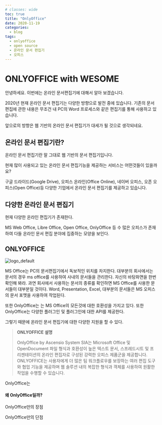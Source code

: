 ```yaml
---
# classes: wide
toc: true
title: "OnlyOffice"
date: 2020-11-19
categories:
  - blog
tags:
  - onlyoffice
  - open source
  - 온라인 문서 편집기
  - 오피스
---
```


# ONLYOFFICE with WESOME

안녕하세요. 이번에는 온라인 문서편집기에 대해서 알아 보겠습니다.

2020년 현재 온라인 문서 편집기는 다양한 방향으로 발전 중에 있습니다. 기존의 문서 편집에 관한 내용은 무조건 내 PC의 Word 프로세스와 같은 편집기를 통해 사용하고 있습니다.

앞으로의 방향은 웹 기반의 온라인 문서 편집기가 대세가 될 것으로 생각되네요.



## 온라인 문서 편집기란?

온라인 문서 편집기란 말 그대로 웹 기반의 문서 편집기입니다. 

현재 많이 사용되고 있는 온라인 문서 편집기능을 제공하는 서비스는 어떤것들이 있을까요?

구글 드라이드(Google Drive), 오피스 온라인(Office Online), 네이버 오피스, 오픈 오피스(Open Office)등 다양한 기업에서 온라인 문서 편집기를 제공하고 있습니다.





## 다양한 온라인 문서 편집기

현재 다양한 온라인 편집기가 존재한다.

MS Web Office, Libre Office, Open Office, OnlyOffice 등 수 많은 오피스가 존재하여 다들 온라인 문서 편집 분야에 집중하는 모양을 보인다.



## ONLYOFFICE

![logo_default](2020-11-19-onlyoffice.assets/logo_default.png)



MS Office는 PC의 문서편집기에서 독보적인 위치를 차지한다. 대부분의 회사에서는 문서의 경우 ms office를 사용하여 사내의 문서들을 관리한다. 자신의 바탕화면을 한번 확인해 봐라. 과연 회사에서 사용하는 문서의 종류를 확인하면 MS Office를 사용한 문서들이 대부분일 것이다. Word, Presentation, Excel, 대부분의 문서들은 MS 오피스의 문서 포멧을 사용하여 작업된다. 



또한 OnlyOffice는 는 MS Office의 모든것에 대한 호환성을 가지고 있다. 또한 OnlyOffice는 다양한 플러그인 및 플러그인에 대한  API를 제공한다.

그렇기 때문에 온라인 문서 편집기에 대한 다양한 지원을 할 수 있다.



> **ONLYOFFICE 설명**
>
> OnlyOffice by Ascensio System SIA는 Microsoft Office 및 OpenDocument 파일 형식과 호환성이 높은 텍스트 문서, 스프레드시트 및 프리젠테이션의 온라인 편집자로 구성된 강력한 오피스 제품군을 제공합니다. ONLYOFFICE는 사용자에게 더 많은 팀 워크플로우를 보장하는 여러 편집 도구와 협업 기능을 제공하며 웹 솔루션 내의 복잡한 형식과 객체를 사용하여 원활한 작업을 수행할 수 있습니다.



OnlyOffice는 

#### 왜 OnlyOffice일까?

OnlyOffice만의 장점

OnlyOffice만의 단점


